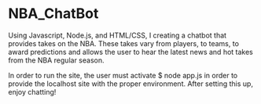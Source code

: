 # NBA_ChatBot
Using Javascript, Node.js, and HTML/CSS, I creating a chatbot that provides takes on the NBA. These takes vary from players, to teams, to award predictions and allows the user to hear the latest news and hot takes from the NBA regular season.

In order to run the site, the user must activate $ node app.js in order to provide the localhost site with the proper environment. After setting this up, enjoy chatting!